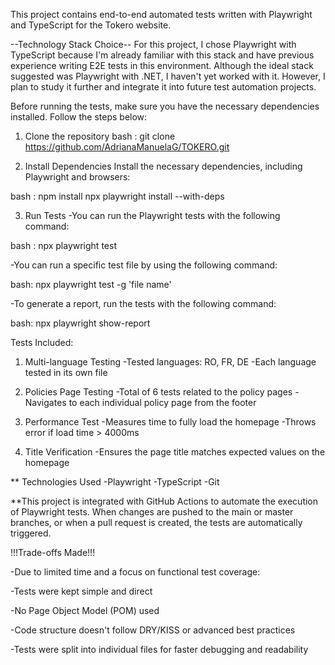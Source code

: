 
This project contains end-to-end automated tests written with Playwright and TypeScript for the Tokero website.

--Technology Stack Choice--
For this project, I chose Playwright with TypeScript because I'm already familiar with this stack and have previous experience writing E2E tests in this environment.
Although the ideal stack suggested was Playwright with .NET, I haven't yet worked with it. However, I plan to study it further and integrate it into future test automation projects.

Before running the tests, make sure you have the necessary dependencies installed. Follow the steps below:

1. Clone the repository
bash : git clone https://github.com/AdrianaManuelaG/TOKERO.git

2. Install Dependencies
Install the necessary dependencies, including Playwright and browsers:

bash : npm install
       npx playwright install --with-deps

3. Run Tests
-You can run the Playwright tests with the following command:

bash : npx playwright test

-You can run a specific test file by using the following command:

bash: npx playwright test -g 'file name'

-To generate a report, run the tests with the following command:

bash: npx playwright show-report

Tests Included:
1. Multi-language Testing
-Tested languages: RO, FR, DE
-Each language tested in its own file

2. Policies Page Testing
-Total of 6 tests related to the policy pages
-Navigates to each individual policy page from the footer

3. Performance Test
-Measures time to fully load the homepage
-Throws error if load time > 4000ms

4. Title Verification
-Ensures the page title matches expected values on the homepage

** Technologies Used
-Playwright
-TypeScript
-Git

**This project is integrated with GitHub Actions to automate the execution of Playwright tests. When changes are pushed to the main or master branches, or when a pull request is created, the tests are automatically triggered.

!!!Trade-offs Made!!!

-Due to limited time and a focus on functional test coverage:

-Tests were kept simple and direct

-No Page Object Model (POM) used

-Code structure doesn't follow DRY/KISS or advanced best practices

-Tests were split into individual files for faster debugging and readability




